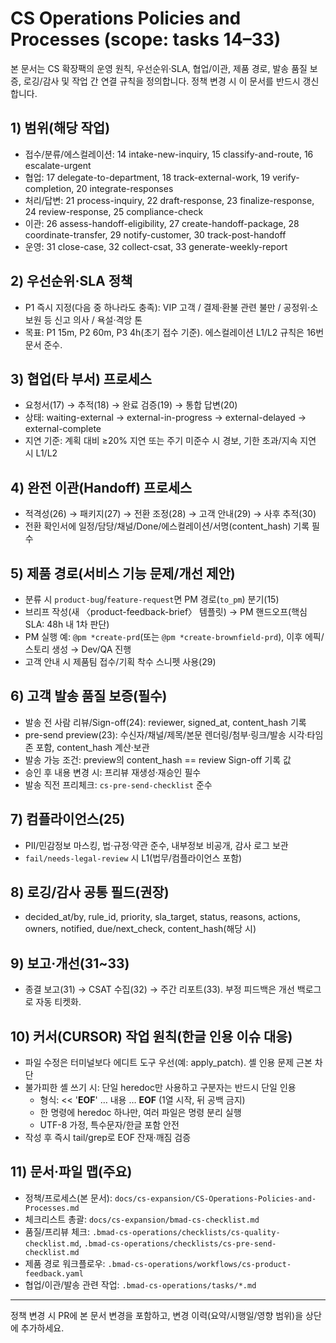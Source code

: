 # CS Operations Policies and Processes (scope: tasks 14–33)

본 문서는 CS 확장팩의 운영 원칙, 우선순위·SLA, 협업/이관, 제품 경로, 발송 품질 보증, 로깅/감사 및 작업 간 연결 규칙을 정의합니다. 정책 변경 시 이 문서를 반드시 갱신합니다.

## 1) 범위(해당 작업)
- 접수/분류/에스컬레이션: 14 intake-new-inquiry, 15 classify-and-route, 16 escalate-urgent
- 협업: 17 delegate-to-department, 18 track-external-work, 19 verify-completion, 20 integrate-responses
- 처리/답변: 21 process-inquiry, 22 draft-response, 23 finalize-response, 24 review-response, 25 compliance-check
- 이관: 26 assess-handoff-eligibility, 27 create-handoff-package, 28 coordinate-transfer, 29 notify-customer, 30 track-post-handoff
- 운영: 31 close-case, 32 collect-csat, 33 generate-weekly-report

## 2) 우선순위·SLA 정책
- P1 즉시 지정(다음 중 하나라도 충족): VIP 고객 / 결제·환불 관련 불만 / 공정위·소보원 등 신고 의사 / 욕설·격앙 톤
- 목표: P1 15m, P2 60m, P3 4h(초기 접수 기준). 에스컬레이션 L1/L2 규칙은 16번 문서 준수.

## 3) 협업(타 부서) 프로세스
- 요청서(17) → 추적(18) → 완료 검증(19) → 통합 답변(20)
- 상태: waiting-external → external-in-progress → external-delayed → external-complete
- 지연 기준: 계획 대비 ≥20% 지연 또는 주기 미준수 시 경보, 기한 초과/지속 지연 시 L1/L2

## 4) 완전 이관(Handoff) 프로세스
- 적격성(26) → 패키지(27) → 전환 조정(28) → 고객 안내(29) → 사후 추적(30)
- 전환 확인서에 일정/담당/채널/Done/에스컬레이션/서명(content_hash) 기록 필수

## 5) 제품 경로(서비스 기능 문제/개선 제안)
- 분류 시 `product-bug`/`feature-request`면 PM 경로(`to_pm`) 분기(15)
- 브리프 작성(새 〈product-feedback-brief〉 템플릿) → PM 핸드오프(핵심 SLA: 48h 내 1차 판단)
- PM 실행 예: `@pm *create-prd`(또는 `@pm *create-brownfield-prd`), 이후 에픽/스토리 생성 → Dev/QA 진행
- 고객 안내 시 제품팀 접수/기획 착수 스니펫 사용(29)

## 6) 고객 발송 품질 보증(필수)
- 발송 전 사람 리뷰/Sign-off(24): reviewer, signed_at, content_hash 기록
- pre-send preview(23): 수신자/채널/제목/본문 렌더링/첨부·링크/발송 시각·타임존 포함, content_hash 계산·보관
- 발송 가능 조건: preview의 content_hash == review Sign-off 기록 값
- 승인 후 내용 변경 시: 프리뷰 재생성·재승인 필수
- 발송 직전 프리체크: `cs-pre-send-checklist` 준수

## 7) 컴플라이언스(25)
- PII/민감정보 마스킹, 법·규정·약관 준수, 내부정보 비공개, 감사 로그 보관
- `fail/needs-legal-review` 시 L1(법무/컴플라이언스 포함)

## 8) 로깅/감사 공통 필드(권장)
- decided_at/by, rule_id, priority, sla_target, status, reasons, actions, owners, notified, due/next_check, content_hash(해당 시)

## 9) 보고·개선(31~33)
- 종결 보고(31) → CSAT 수집(32) → 주간 리포트(33). 부정 피드백은 개선 백로그로 자동 티켓화.

## 10) 커서(CURSOR) 작업 원칙(한글 인용 이슈 대응)
- 파일 수정은 터미널보다 에디트 도구 우선(예: apply_patch). 셸 인용 문제 근본 차단
- 불가피한 셸 쓰기 시: 단일 heredoc만 사용하고 구분자는 반드시 단일 인용
  - 형식: << '__EOF__' … 내용 … __EOF__ (1열 시작, 뒤 공백 금지)
  - 한 명령에 heredoc 하나만, 여러 파일은 명령 분리 실행
  - UTF-8 가정, 특수문자/한글 포함 안전
- 작성 후 즉시 tail/grep로 EOF 잔재·깨짐 검증

## 11) 문서·파일 맵(주요)
- 정책/프로세스(본 문서): `docs/cs-expansion/CS-Operations-Policies-and-Processes.md`
- 체크리스트 총괄: `docs/cs-expansion/bmad-cs-checklist.md`
- 품질/프리뷰 체크: `.bmad-cs-operations/checklists/cs-quality-checklist.md`, `.bmad-cs-operations/checklists/cs-pre-send-checklist.md`
- 제품 경로 워크플로우: `.bmad-cs-operations/workflows/cs-product-feedback.yaml`
- 협업/이관/발송 관련 작업: `.bmad-cs-operations/tasks/*.md`

---
정책 변경 시 PR에 본 문서 변경을 포함하고, 변경 이력(요약/시행일/영향 범위)을 상단에 추가하세요.

